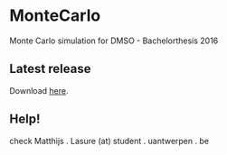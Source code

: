 # MonteCarlo
Monte Carlo simulation for DMSO - Bachelorthesis 2016

## Latest release
Download [here](https://github.com/MatthijsLasure/MonteCarlo/releases).

## Help!
check Matthijs . Lasure (at) student . uantwerpen . be
